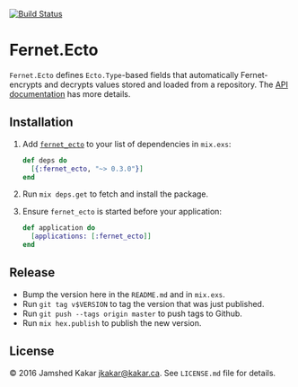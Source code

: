 [![Build Status](https://travis-ci.org/jkakar/fernet-ecto.svg?branch=master)](https://travis-ci.org/jkakar/fernet-ecto)
# Fernet.Ecto

`Fernet.Ecto` defines `Ecto.Type`-based fields that automatically
Fernet-encrypts and decrypts values stored and loaded from a repository.  The
[API documentation](http://hexdocs.pm/fernet_ecto/Fernet.Ecto.html) has more
details.

## Installation

1. Add [`fernet_ecto`](http://hex.pm/packages/fernet_ecto) to your list of
   dependencies in `mix.exs`:

   ```elixir
   def deps do
     [{:fernet_ecto, "~> 0.3.0"}]
   end
   ```

1. Run `mix deps.get` to fetch and install the package.

1. Ensure `fernet_ecto` is started before your application:

   ```elixir
   def application do
     [applications: [:fernet_ecto]]
   end
   ```

## Release

* Bump the version here in the `README.md` and in `mix.exs`.
* Run `git tag v$VERSION` to tag the version that was just published.
* Run `git push --tags origin master` to push tags to Github.
* Run `mix hex.publish` to publish the new version.

## License

&copy; 2016 Jamshed Kakar <jkakar@kakar.ca>. See `LICENSE.md` file for
details.
